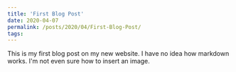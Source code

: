 ```yaml
---
title: 'First Blog Post'
date: 2020-04-07
permalink: /posts/2020/04/First-Blog-Post/
tags:
---
```


This is my first blog post on my new website. I have no idea how markdown works. I'm not even sure how to insert an image.